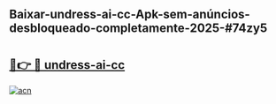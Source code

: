 ## Baixar-undress-ai-cc-Apk-sem-anúncios-desbloqueado-completamente-2025-#74zy5

# <h2><a href="https://ainizakaria.my?title=undress-ai-cc&ref=20M">🔗👉 🔴 undress-ai-cc</a></h2>

[![acn](https://github.com/user-attachments/assets/0f9c940e-d8b0-45ae-aac7-cd30a18b3e1c)](https://ainizakaria.my?title=undress-ai-cc&ref=20M)

